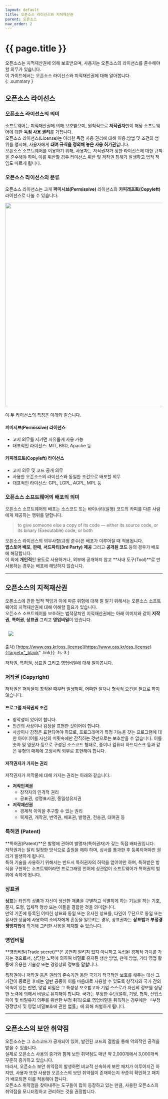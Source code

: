```yaml
---
layout: default
title: 오픈소스 라이선스와 지적재산권
parent: 오픈소스
nav_order: 2
---
```

# {{ page.title }}
오픈소스는 지적재산권에 의해 보호받으며, 사용자는 오픈소스의 라이선스를 준수해야 할 의무가 있습니다.<br>
이 가이드에서는 오픈소스 라이선스와 지적재산권에 대해 알아봅니다.  
{: .summary }

## 오픈소스 라이선스
### 오픈소스 라이선스의 의미
소프트웨어는 지적재산권에 의해 보호받으며, 원칙적으로 **저작권자**만이 해당 소프트웨어에 대한 **독점 사용 권리**를 가집니다.<br>
오픈소스 라이선스(License)는 이러한 독점 사용 권리에 대해 이용 방법 및 조건의 범위를 명시해, 사용자에게 <b>대여 규칙을 정의해 놓은 사용 허가권</b>입니다.<br>
오픈소스 소프트웨어를 이용하기 위해, 사용자는 저작권자가 정한 라이선스에 대한 규칙을 준수해야 하며, 이를 위반할 경우 라이선스 위반 및 저작권 침해가 발생하고 법적 책임도 따르게 됩니다.<br>


### 오픈소스 라이선스의 분류
오픈소스 라이선스는 크게 **퍼미시브(Permissive)** 라이선스와 **카피레프트(Copyleft)** 라이선스로 나눌 수 있습니다.

<img src="https://t1.kakaocdn.net/olive/assets/images/osi.jpg" width="650"><br><br>
이 두 라이선스의 특징은 아래와 같습니다.


#### 퍼미시브(Permissive) 라이선스
- 고지 의무를 지키면 자유롭게 사용 가능
- 대표적인 라이선스: MIT, BSD, Apache 등


#### 카피레프트(Copyleft) 라이선스
- 고지 의무 및 코드 공개 의무
- 사용한 오픈소스의 라이선스와 동일한 조건으로 배포할 의무
- 대표적인 라이선스: GPL, LGPL, AGPL, MPL 등


### 오픈소스 소프트웨어의 배포의 의미
오픈소스 소프트웨어의 배포는 소스코드 또는 바이너리(실행) 코드의 카피를 다른 사람에게 제공하는 행위를 말합니다.

>to give someone else a copy of its code — either its source code, or its binary (Executable) code, or both



오픈소스 라이선스의 의무사항(규정 준수)은 배포가 이루어질 때 적용됩니다.<br>
**앱스토어 배포**, **판매**, **서드파티(3rd Party) 제공** 그리고 **공개된 코드** 등의 경우가 배포에 해당합니다.<br>
이 외에 **개인적**인 용도로 사용하거나, 외부에 공개하지 않고 **사내 도구(Tool)**로 만 사용하는 경우는 배포에 해당하지 않습니다.

----

## 오픈소스의 지적재산권
오픈소스에 관한 법적 책임과 이에 따른 위험에 대해 잘 알기 위해서는 오픈소스 소프트웨어의 지적재산권에 대해 이해할 필요가 있습니다.  <br>
오픈소스 소프트웨어를 보호하는 법적장치인 지적재산권에는 아래 이미지와 같이 **저작권**, **특허권**, **상표권** 그리고 **영업비밀**이 있습니다.<br><br>
<img src="https://t1.kakaocdn.net/olive/assets/images/spill.gif" style="margin: 10px;"><br>

<span class="fs-3 fw-300 ">출처) </span>
[https://www.oss.kr/oss_license](https://www.oss.kr/oss_license){:target="_blank" .link}{: .fs-3 }

저작권, 특허권, 상표권 그리고 영업비밀에 대해 알아봅니다.



### 저작권 (Copyright)
저작권은 저작물이 창작된 때부터 발생하며, 어떠한 절차나 형식적 요건을 필요로 하지 않습니다.

#### 프로그램 저작권의 조건
- 창작성이 있어야 합니다. 
- 인간의 사상이나 감정을 표현한 것이어야 합니다. 
- 사상이나 감정은 표현되어야 하므로, 프로그래머가 특정 기능을 갖는 프로그램에 대한 아이디어를 자신의 머릿속에만 간직하는 것만으로는 보호받을 수 없습니다.
이를 숫자 및 영문자 등으로 구성된 소스코드 형태로, 종이나 컴퓨터 하드디스크 등과 같은 유형의 매체에 고정시켜 외부로 표현해야 합니다.


#### 저작권자가 가지는 권리
저작권자가 저작물에 대해 가지는 권리는 아래와 같습니다.

- **저작인격권**
    - 창작자의 인격적 권리
    - 공표권, 성명표시권, 동일성유지권
- **저작재산권**
    - 경제적 이익을 추구할 수 있는 권리
    - 복제권, 개작권, 번역권, 배포권, 발행권, 전송권, 대여권 등  



### 특허권 (Patent)
**특허권(Patent)**은 발명에 관하여 발명자(특허권자)가 갖는 독점 배타권입니다.<br>
저작권과는 달리 일정한 방식으로 출원을 해야 하며, 심사를 통과한 후 등록되어야만 권리가 발생하게 됩니다.<br>
특허 기술을 사용하기 위해서는 반드시 특허권자의 허락을 얻어야만 하며, 특허받은 방식을 구현하는 소프트웨어라면 프로그래밍 언어에 상관없이 소프트웨어가 특허권의 범위에 속하게 됩니다.<br>


### 상표권
**상표**는 타인의 상품과 자신이 생산한 제품을 구별하고 식별하게 하는 기능을 하는 기호, 문자, 도형, 입체적 형상 또는 이들을 결합한 것을 의미합니다.<br>
만약 기존에 등록된 어떠한 상표와 동일 또는 유사한 상표를, 타인이 무단으로 동일 또는 유사한 상품에 사용하여 소비자에게 혼동을 일으키는 경우, 상표권자는 **상표법**과 **부정경쟁방지법**에 의거해 그러한 사용을 제재할 수 있습니다.<br>


### 영업비밀
**영업비밀(Trade secret)**은 공연히 알려져 있지 아니하고 독립된 경제적 가치를 가지는 것으로서, 상당한 노력에 의하여 비밀로 유지된 생산 방법, 판매 방법, 기타 영업 활동에 유용한 기술상 또는 경영상의 정보를 말합니다.

특허권이나 저작권 등은 권리의 존속기간 동안 국가가 적극적인 보호를 해주는 대신 그 기간이 종료한 후에는 일반 공중이 이를 마음대로 사용할 수 있도록 창작자와 국가 간의 약속이 있는 반면, 
영업 비밀은 그 특성상 보호받고자 기업 스스로가 자신의 정보를 상당한 노력에 의해서 비밀로 유지해야 합니다. 
국가는 부정한 수단(절취, 기망, 협박, 산업스파이 및 비밀유지 의무를 위반한 부정 취득)으로 영업비밀을 취득하는 경우에만 「부정경쟁방지 및 영업 비밀보호에 관한 법률」에 의해 처벌하게 됩니다.


----

## 오픈소스의 보안 취약점
오픈소스는 그 소스코드가 공개되어 있어, 발견된 코드의 결함을 통해 악의적인 공격을 받을 수 있습니다.<br> 
실제로 오픈소스 사용의 증가와 함께 보안 취약점도 매년 약 2,000개에서 3,000개씩 꾸준히 증가하고 있습니다.<br>
따라서, 오픈소스 보안 취약점이 발생하면 비교적 신속하게 보안 패치가 이루어지긴 하지만, 사용자 또한 사용한 오픈소스의 보안 취약점이 존재하는지 꾸준히 확인하고 패치가 배포되면 이를 적용해야 합니다.<br>
오픈소스 취약점을 찾아내주는 도구들이 많이 등장하고 있는 만큼, 사용한 오픈소스의 취약점을 모니터링하고 관리하는 것을 권장합니다.<br>


